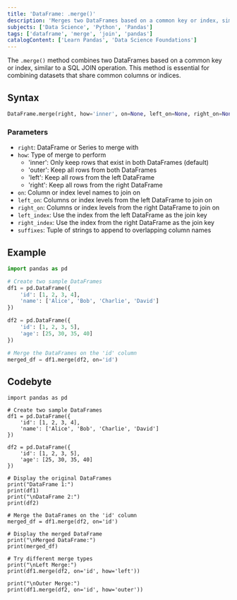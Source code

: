 ```yaml
---
title: 'DataFrame: .merge()'
description: 'Merges two DataFrames based on a common key or index, similar to a SQL JOIN operation.'
subjects: ['Data Science', 'Python', 'Pandas']
tags: ['dataframe', 'merge', 'join', 'pandas']
catalogContent: ['Learn Pandas', 'Data Science Foundations']
---
```


The `.merge()` method combines two DataFrames based on a common key or index, similar to a SQL JOIN operation. This method is essential for combining datasets that share common columns or indices.

## Syntax

```python
DataFrame.merge(right, how='inner', on=None, left_on=None, right_on=None, left_index=False, right_index=False, suffixes=('_x', '_y'))
```

### Parameters

- `right`: DataFrame or Series to merge with
- `how`: Type of merge to perform
  - 'inner': Only keep rows that exist in both DataFrames (default)
  - 'outer': Keep all rows from both DataFrames
  - 'left': Keep all rows from the left DataFrame
  - 'right': Keep all rows from the right DataFrame
- `on`: Column or index level names to join on
- `left_on`: Columns or index levels from the left DataFrame to join on
- `right_on`: Columns or index levels from the right DataFrame to join on
- `left_index`: Use the index from the left DataFrame as the join key
- `right_index`: Use the index from the right DataFrame as the join key
- `suffixes`: Tuple of strings to append to overlapping column names

## Example

```python
import pandas as pd

# Create two sample DataFrames
df1 = pd.DataFrame({
    'id': [1, 2, 3, 4],
    'name': ['Alice', 'Bob', 'Charlie', 'David']
})

df2 = pd.DataFrame({
    'id': [1, 2, 3, 5],
    'age': [25, 30, 35, 40]
})

# Merge the DataFrames on the 'id' column
merged_df = df1.merge(df2, on='id')
```

## Codebyte

```codebyte/python
import pandas as pd

# Create two sample DataFrames
df1 = pd.DataFrame({
    'id': [1, 2, 3, 4],
    'name': ['Alice', 'Bob', 'Charlie', 'David']
})

df2 = pd.DataFrame({
    'id': [1, 2, 3, 5],
    'age': [25, 30, 35, 40]
})

# Display the original DataFrames
print("DataFrame 1:")
print(df1)
print("\nDataFrame 2:")
print(df2)

# Merge the DataFrames on the 'id' column
merged_df = df1.merge(df2, on='id')

# Display the merged DataFrame
print("\nMerged DataFrame:")
print(merged_df)

# Try different merge types
print("\nLeft Merge:")
print(df1.merge(df2, on='id', how='left'))

print("\nOuter Merge:")
print(df1.merge(df2, on='id', how='outer'))
```
